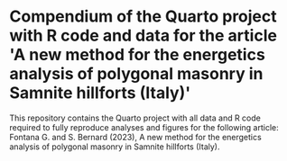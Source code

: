 # Compendium of the Quarto project with R code and data for the article 'A new method for the energetics analysis of polygonal masonry in Samnite hillforts (Italy)'
This repository contains the Quarto project with all data and R code required to fully reproduce analyses and figures for the following article: Fontana G. and S. Bernard (2023), A new method for the energetics analysis of polygonal masonry in Samnite hillforts (Italy).
